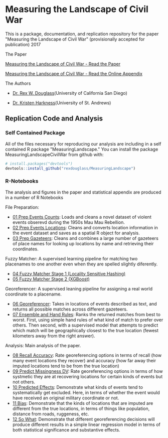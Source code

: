 
<!-- README.md is generated from README.Rmd. Please edit that file -->
Measuring the Landscape of Civil War
====================================

This is a package, documentation, and replication repository for the paper "Measuring the Landscape of Civil War" (provisionally accepted for publication) 2017

The Paper

[Measuring the Landscape of Civil War - Read the Paper](https://github.com/rexdouglass/MeasuringLandscape/blob/master/paper/MeasuringLandscapeOfCivilWar_2017.pdf)

[Measuring the Landscape of Civil War - Read the Online Appendix](https://github.com/rexdouglass/MeasuringLandscape/blob/master/paper/MeasuringLandscape_Appendix.pdf)

The Authors

-   [Dr. Rex W. Douglass](http://www.rexdouglass.com)(University of California San Diego)

-   [Dr. Kristen Harkness](http://kristenharkness.com/)(University of St. Andrews)

Replication Code and Analysis
-----------------------------

### Self Contained Package

All of the files necessary for reproducing our analysis are including in a self contained R package "MeasuringLandscape." You can install the package MeasuringLandscapeCivilWar from github with:

``` r
# install.packages("devtools")
devtools::install_github("rexdouglass/MeasuringLandscape")
```

### R-Notebooks

The analysis and figures in the paper and statistical appendix are produced in a number of R Notebooks

File Preparation:

-   [01 Prep Events Counts](https://rexdouglass.github.io/MeasuringLandscape/01_prep_events_counts.nb.html): Loads and cleans a novel dataset of violent events obserevd during the 1950s Mau Mau Rebellion.
-   [02 Prep Events Locations](https://rexdouglass.github.io/MeasuringLandscape/02_prep_events_locations.nb.html): Cleans and converts location information in the event dataset and saves as a spatial R object for analysis.
-   [03 Prep Gazeteers](https://rexdouglass.github.io/MeasuringLandscape/03_prep_gazeteers.nb.html): Cleans and combines a large number of gazeteers of place names for looking up locations by name and retrieving their coordinates.

Fuzzy Matcher: A supervised learning pipeline for matching two placenames to one another even when they are spelled slightly diferently.

-   [04 Fuzzy Matcher Stage 1 (Locality Sensitive Hashing)](https://rexdouglass.github.io/MeasuringLandscape/04_fuzzy_matcher_stage_1_lsh.nb.html)
-   [05 Fuzzy Matcher Stage 2 (XGBoost)](https://rexdouglass.github.io/MeasuringLandscape/05_fuzzy_matcher_stage_2_xgboost.nb.html)

Georeferencer: A supervised leaning pipeline for assigning a real world coordinate to a placename.

-   [06 Georeferencer](https://rexdouglass.github.io/MeasuringLandscape/06_georeferencer.nb.html): Takes in locations of events described as text, and returns all possible matches across different gazeteers.
-   [07 Ensemble and Hand Rules](https://rexdouglass.github.io/MeasuringLandscape/07_ensemble_and_hand_rules.nb.html): Ranks the returned matches from best to worst. First, using simple hand rules of what kind of match to prefer over others. Then second, with a supervised model that attempts to predict which match will be geographically closest to the true location (fewest kilometers away from the right answer).

Analysis: Main analysis of the paper.

-   [08 Recall Accuracy](https://rexdouglass.github.io/MeasuringLandscape/08_recall_accuracy.nb.html): Rate georeferencing options in terms of recall (how many event locations they recover) and accuracy (how far away their imputed locations tend to be from the true location)
-   [09 Predict Missingness DV](https://rexdouglass.github.io/MeasuringLandscape/09_predict_missingness_lhs.nb.html): Rate georeferencing options in terms of how systmetic they are at recovering locations for certain kinds of events but not others.
-   [10 Predicted Effects](https://rexdouglass.github.io/MeasuringLandscape/10_predicted_effects.nb.html): Demonstrate what kinds of events tend to systematically get excluded. Here, in terms of whether the event would have received an original military coordinate or not.
-   [11 Bias](https://rexdouglass.github.io/MeasuringLandscape/11_bias.nb.html): Demonstrate that the kinds of locations that are imputed are different from the true locations, in terms of things like population, distance from roads, ruggeness, etc.
-   [12 So What](https://rexdouglass.github.io/MeasuringLandscape/12_so_what.nb.html): Demonstrate that different georeferencing decisions will produce different results in a simple linear regression model in terms of both statistical significance and substantive effects.
